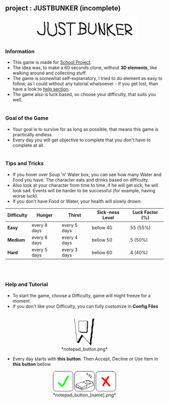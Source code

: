 ## project : JUSTBUNKER (incomplete)
<p align="center">
<img src="https://raw.githubusercontent.com/neostetic/project/main/src/cz/polacek/game/assets/ui/menu/title_big.png" width="339">
</p>

### Information
 - This game is made for <a href="">School Project</a>.
 - The idea was, to make a 60 seconds clone, without <b>3D elements</b>, like walking around and collecting stuff.
 - The game is somewhat self-explanatory, I tried to do element as easy to follow, as I could without any tutorial whatsoever - if you get lost, than have a look to <a href="#help-and-tutorial">help section</a>.
 - The game also is luck based, so choose your difficulty, that suits you well. 
<br><br>

### Goal of the Game
 - Your goal is to survive for as long as possible, that means this game is practically endless.
 - Every day you will get objective to complete that you don't have to complete at all.
<br><br>

### Tips and Tricks
 - If you hover over Soup 'n' Water box, you can see how many Water and Food you have. The character eats and drinks based on difficulty.
 - Also look at your character from time to time, if he will get sick, he will look sad. Events will be harder to be successful (for example, having worse luck).
 - If you don't have Food or Water, your health will slowly drown.
 
| Difficulty    | Hunger       | Thirst       | Sick-ness Level | Luck Factor (%) |
|---------------|--------------|--------------|-----------------|-----------------|
| <b>Easy</b>   | every 8 days | every 5 days | bellow 40       | .55 (55%)       |
| <b>Medium</b> | every 6 days | every 4 days | bellow 50       | .5 (50%)        |
| <b>Hard</b>   | every 5 days | every 3 days | bellow 60       | .4 (40%)        |

<br><br>

### Help and Tutorial
 - To start the game, choose a Difficulty, game will might freeze for a moment.
 - If you don't like your Difficulty, you can fully customize in <b>Config Files</b> 
<br><br>
<p align="center">
    <img src="https://raw.githubusercontent.com/neostetic/project/main/src/cz/polacek/game/assets/ui/game/notepad_button.png" width="64"><br>
    *notepad_button.png*
</p>

 - Every day starts with <b>this button</b>. Then Accept, Decline or Use Item in <b>this button</b> bellow.
<p align="center">
    <img src="https://raw.githubusercontent.com/neostetic/project/main/src/cz/polacek/game/assets/ui/game/notepad_button_accept.png" width="64">
    <img src="https://raw.githubusercontent.com/neostetic/project/main/src/cz/polacek/game/assets/ui/game/notepad_button_sleep.png" width="64">
    <img src="https://raw.githubusercontent.com/neostetic/project/main/src/cz/polacek/game/assets/ui/game/notepad_button_decline.png" width="64">
    <br>
    *notepad_button_[name].png*
</p>
